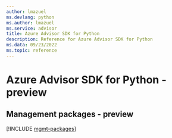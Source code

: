 ```yaml
---
author: lmazuel
ms.devlang: python
ms.author: lmazuel
ms.service: advisor
title: Azure Advisor SDK for Python
description: Reference for Azure Advisor SDK for Python
ms.data: 09/23/2022
ms.topic: reference
---
```

# Azure Advisor SDK for Python - preview

## Management packages - preview
[!INCLUDE [mgmt-packages](advisor-mgmt-index.md)]